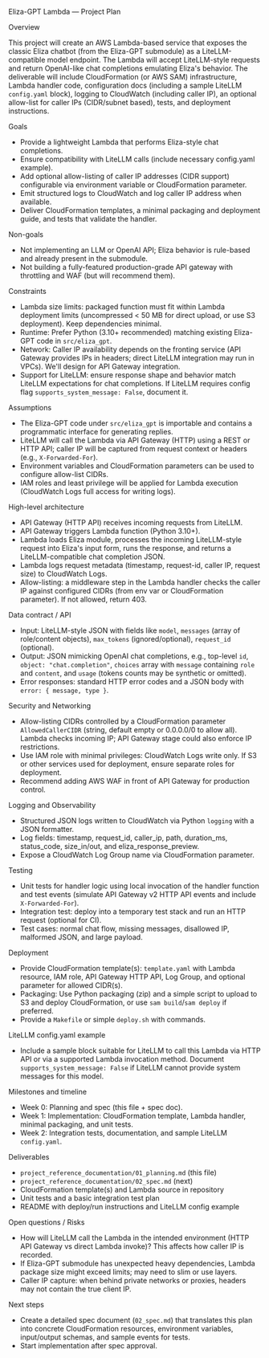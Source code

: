 Eliza-GPT Lambda — Project Plan

Overview

This project will create an AWS Lambda-based service that exposes the classic Eliza chatbot (from the Eliza-GPT submodule) as a LiteLLM-compatible model endpoint. The Lambda will accept LiteLLM-style requests and return OpenAI-like chat completions emulating Eliza's behavior. The deliverable will include CloudFormation (or AWS SAM) infrastructure, Lambda handler code, configuration docs (including a sample LiteLLM `config.yaml` block), logging to CloudWatch (including caller IP), an optional allow-list for caller IPs (CIDR/subnet based), tests, and deployment instructions.

Goals

- Provide a lightweight Lambda that performs Eliza-style chat completions.
- Ensure compatibility with LiteLLM calls (include necessary config.yaml example).
- Add optional allow-listing of caller IP addresses (CIDR support) configurable via environment variable or CloudFormation parameter.
- Emit structured logs to CloudWatch and log caller IP address when available.
- Deliver CloudFormation templates, a minimal packaging and deployment guide, and tests that validate the handler.

Non-goals

- Not implementing an LLM or OpenAI API; Eliza behavior is rule-based and already present in the submodule.
- Not building a fully-featured production-grade API gateway with throttling and WAF (but will recommend them).

Constraints

- Lambda size limits: packaged function must fit within Lambda deployment limits (uncompressed < 50 MB for direct upload, or use S3 deployment). Keep dependencies minimal.
- Runtime: Prefer Python (3.10+ recommended) matching existing Eliza-GPT code in `src/eliza_gpt`.
- Network: Caller IP availability depends on the fronting service (API Gateway provides IPs in headers; direct LiteLLM integration may run in VPCs). We'll design for API Gateway integration.
- Support for LiteLLM: ensure response shape and behavior match LiteLLM expectations for chat completions. If LiteLLM requires config flag `supports_system_message: False`, document it.

Assumptions

- The Eliza-GPT code under `src/eliza_gpt` is importable and contains a programmatic interface for generating replies.
- LiteLLM will call the Lambda via API Gateway (HTTP) using a REST or HTTP API; caller IP will be captured from request context or headers (e.g., `X-Forwarded-For`).
- Environment variables and CloudFormation parameters can be used to configure allow-list CIDRs.
- IAM roles and least privilege will be applied for Lambda execution (CloudWatch Logs full access for writing logs).

High-level architecture

- API Gateway (HTTP API) receives incoming requests from LiteLLM.
- API Gateway triggers Lambda function (Python 3.10+).
- Lambda loads Eliza module, processes the incoming LiteLLM-style request into Eliza's input form, runs the response, and returns a LiteLLM-compatible chat completion JSON.
- Lambda logs request metadata (timestamp, request-id, caller IP, request size) to CloudWatch Logs.
- Allow-listing: a middleware step in the Lambda handler checks the caller IP against configured CIDRs (from env var or CloudFormation parameter). If not allowed, return 403.

Data contract / API

- Input: LiteLLM-style JSON with fields like `model`, `messages` (array of role/content objects), `max_tokens` (ignored/optional), `request_id` (optional).
- Output: JSON mimicking OpenAI chat completions, e.g., top-level `id`, `object: "chat.completion"`, `choices` array with `message` containing `role` and `content`, and `usage` (tokens counts may be synthetic or omitted).
- Error responses: standard HTTP error codes and a JSON body with `error: { message, type }`.

Security and Networking

- Allow-listing CIDRs controlled by a CloudFormation parameter `AllowedCallerCIDR` (string, default empty or 0.0.0.0/0 to allow all). Lambda checks incoming IP; API Gateway stage could also enforce IP restrictions.
- Use IAM role with minimal privileges: CloudWatch Logs write only. If S3 or other services used for deployment, ensure separate roles for deployment.
- Recommend adding AWS WAF in front of API Gateway for production control.

Logging and Observability

- Structured JSON logs written to CloudWatch via Python `logging` with a JSON formatter.
- Log fields: timestamp, request_id, caller_ip, path, duration_ms, status_code, size_in/out, and eliza_response_preview.
- Expose a CloudWatch Log Group name via CloudFormation parameter.

Testing

- Unit tests for handler logic using local invocation of the handler function and test events (simulate API Gateway v2 HTTP API events and include `X-Forwarded-For`).
- Integration test: deploy into a temporary test stack and run an HTTP request (optional for CI).
- Test cases: normal chat flow, missing messages, disallowed IP, malformed JSON, and large payload.

Deployment

- Provide CloudFormation template(s): `template.yaml` with Lambda resource, IAM role, API Gateway HTTP API, Log Group, and optional parameter for allowed CIDR(s).
- Packaging: Use Python packaging (zip) and a simple script to upload to S3 and deploy CloudFormation, or use `sam build`/`sam deploy` if preferred.
- Provide a `Makefile` or simple `deploy.sh` with commands.

LiteLLM config.yaml example

- Include a sample block suitable for LiteLLM to call this Lambda via HTTP API or via a supported Lambda invocation method. Document `supports_system_message: False` if LiteLLM cannot provide system messages for this model.

Milestones and timeline

- Week 0: Planning and spec (this file + spec doc).
- Week 1: Implementation: CloudFormation template, Lambda handler, minimal packaging, and unit tests.
- Week 2: Integration tests, documentation, and sample LiteLLM `config.yaml`.

Deliverables

- `project_reference_documentation/01_planning.md` (this file)
- `project_reference_documentation/02_spec.md` (next)
- CloudFormation template(s) and Lambda source in repository
- Unit tests and a basic integration test plan
- README with deploy/run instructions and LiteLLM config example

Open questions / Risks

- How will LiteLLM call the Lambda in the intended environment (HTTP API Gateway vs direct Lambda invoke)? This affects how caller IP is recorded.
- If Eliza-GPT submodule has unexpected heavy dependencies, Lambda package size might exceed limits; may need to slim or use layers.
- Caller IP capture: when behind private networks or proxies, headers may not contain the true client IP.

Next steps

- Create a detailed spec document (`02_spec.md`) that translates this plan into concrete CloudFormation resources, environment variables, input/output schemas, and sample events for tests.
- Start implementation after spec approval.


